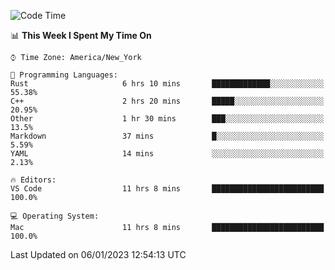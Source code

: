 <!--START_SECTION:waka-->
![Code Time](http://img.shields.io/badge/Code%20Time-28%20hrs%202%20mins-blue)

📊 **This Week I Spent My Time On** 

```text
⌚︎ Time Zone: America/New_York

💬 Programming Languages: 
Rust                     6 hrs 10 mins       █████████████░░░░░░░░░░░░   55.38% 
C++                      2 hrs 20 mins       █████░░░░░░░░░░░░░░░░░░░░   20.95% 
Other                    1 hr 30 mins        ███░░░░░░░░░░░░░░░░░░░░░░   13.5% 
Markdown                 37 mins             █░░░░░░░░░░░░░░░░░░░░░░░░   5.59% 
YAML                     14 mins             ░░░░░░░░░░░░░░░░░░░░░░░░░   2.13%

🔥 Editors: 
VS Code                  11 hrs 8 mins       █████████████████████████   100.0%

💻 Operating System: 
Mac                      11 hrs 8 mins       █████████████████████████   100.0%

```


 Last Updated on 06/01/2023 12:54:13 UTC
<!--END_SECTION:waka-->
